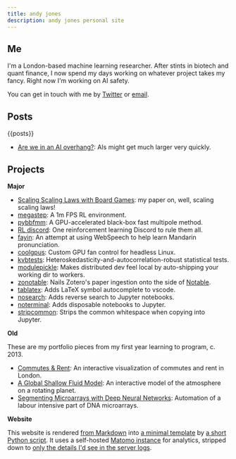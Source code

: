 ```yaml
---
title: andy jones
description: andy jones personal site
---
```


## Me
I'm a London-based machine learning researcher. After stints in biotech and quant finance, I now spend my days working on whatever project takes my fancy. Right now I'm working on AI safety.

You can get in touch with me by [Twitter](https://twitter.com/andy_l_jones) or [email](mailto:andyjones.ed@gmail.com). 

## Posts
{{posts}}
* [Are we in an AI overhang?](https://www.lesswrong.com/posts/N6vZEnCn6A95Xn39p/are-we-in-an-ai-overhang): AIs might get much larger very quickly.

## Projects

**Major**
* [Scaling Scaling Laws with Board Games](https://andyljones.com/boardlaw/): my paper on, well, scaling scaling laws!
* [megastep](https://andyljones.com/megastep/): A 1m FPS RL environment.
* [pybbfmm](https://andyljones.com/pybbfmm/): A GPU-accelerated black-box fast multipole method.
* [RL discord](https://discord.com/invite/xhfNqQv): One reinforcement learning Discord to rule them all.
* [fayin](https://andyljones.com/fayin): An attempt at using WebSpeech to help learn Mandarin pronunciation.
* [coolgpus](https://github.com/andyljones/coolgpus): Custom GPU fan control for headless Linux.
* [kvbtests](https://github.com/andyljones/kvbtests): Heteroskedasticity-and-autocorrelation-robust statistical tests.
* [modulepickle](https://github.com/andyljones/modulepickle): Makes distributed dev feel local by auto-shipping your working dir to workers.
* [zonotable](https://github.com/andyljones/zonotable): Nails Zotero's paper ingestion onto the side of [Notable](https://github.com/notable/notable).
* [tablatex](https://github.com/andyljones/tablatex): Adds LaTeX symbol autocomplete to vscode.
* [nosearch](https://github.com/andyljones/nosearch): Adds reverse search to Jupyter notebooks.
* [noterminal](https://github.com/andyljones/noterminal): Adds disposable notebooks to Jupyter.
* [stripcommon](https://github.com/andyljones/stripcommon): Strips the common whitespace when copying into Jupyter.

**Old**

These are my portfolio pieces from my first year learning to program, c. 2013.
* [Commutes & Rent](http://andyljones.com/commutes-and-rent-frontend): An interactive visualization of commutes and rent in London. 
* [A Global Shallow Fluid Model](http://andyljones.com/shallow-fluid-model): An interactive model of the atmosphere on a rotating planet.
* [Segmenting Microarrays with Deep Neural Networks](https://github.com/andyljones/NeuralNetworkMicroarraySegmentation): Automation of a labour intensive part of DNA microarrays.

**Website**

This website is rendered [from Markdown](https://github.com/andyljones/andyljones.github.io/blob/master/source/post-mortem-plotting/index.md) into [a minimal template](https://github.com/andyljones/andyljones.github.io/blob/master/template.j2) by [a short Python script](https://github.com/andyljones/andyljones.github.io/blob/master/generate.py). It uses a self-hosted [Matomo instance](https://matomo.org/) for analytics, stripped down to [only the details I'd see in the server logs](https://github.com/andyljones/andyljones.github.io/blob/master/template.j2#L36-L37).
